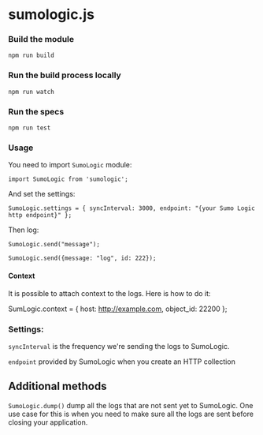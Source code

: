 # sumologic.js

### Build the module
`npm run build`

### Run the build process locally
`npm run watch`

### Run the specs
`npm run test`


### Usage
You need to import `SumoLogic` module:

`import SumoLogic from 'sumologic';`

And set the settings:

`SumoLogic.settings = {
  syncInterval: 3000,
  endpoint: "{your Sumo Logic http endpoint}"
};`

Then log:

`SumoLogic.send("message");` 

`SumoLogic.send({message: "log", id: 222});`

#### Context 
It is possible to attach context to the logs. Here is how to do it:

SumLogic.context = {
  host: http://example.com,
  object_id: 22200
};


### Settings:
`syncInterval` is the frequency we're sending the logs to SumoLogic.

`endpoint` provided by SumoLogic when you create an HTTP collection

## Additional methods
`SumoLogic.dump()` dump all the logs that are not sent yet to SumoLogic. One use case for this is when you need to make sure all the logs are sent before closing your application.







